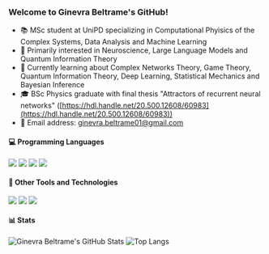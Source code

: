 ### Welcome to Ginevra Beltrame's GitHub!

- 📚 MSc student at UniPD specializing in Computational Phyisics of the Complex Systems, Data Analysis and Machine Learning
- 🔭 Primarily interested in Neuroscience, Large Language Models and Quantum Information Theory
- 🌱 Currently learning about Complex Networks Theory, Game Theory, Quantum Information Theory, Deep Learning, Statistical Mechanics and Bayesian Inference
- 🎓 BSc Physics graduate with final thesis "Attractors of recurrent neural networks" ([https://hdl.handle.net/20.500.12608/60983](https://hdl.handle.net/20.500.12608/60983))
- 📧 Email address: ginevra.beltrame01@gmail.com

#### 💻 Programming Languages
<img src="https://img.shields.io/badge/Python-3776AB?logo=python&logoColor=fff" /> <img src="https://img.shields.io/badge/R-%23276DC3.svg?logo=r&logoColor=white" /> <img src="https://img.shields.io/badge/C++-%2300599C.svg?logo=c%2B%2B&logoColor=white" /> <img src="https://img.shields.io/badge/Java-%23ED8B00.svg?logo=openjdk&logoColor=white" />

#### 💽 Other Tools and Technologies
<img src="https://img.shields.io/badge/ChatGPT-74aa9c?logo=openai&logoColor=white" /> <img src="https://img.shields.io/badge/Docker-2496ED?logo=docker&logoColor=fff" /> <img src="https://img.shields.io/badge/MySQL-4479A1?logo=mysql&logoColor=fff" />

#### 📊 Stats
<img src="https://github-profile-summary-cards.vercel.app/api/cards/profile-details?username=ginevrabeltrame&theme=github_dark" alt="Ginevra Beltrame's GitHub Stats"/> ![Top Langs](https://github-readme-stats.vercel.app/api/top-langs/?username=ginevrabeltrame&theme=tokyonight)
